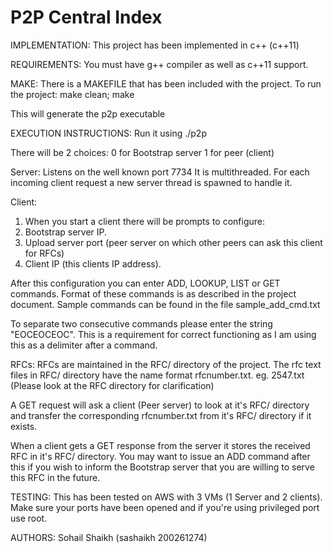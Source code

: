 # P2P Central Index

IMPLEMENTATION:
This project has been implemented in c++ (c++11)

REQUIREMENTS:
You must have g++ compiler as well as c++11 support.

MAKE:
There is a MAKEFILE that has been included with the project.
To run the project:
make clean; make

This will generate the p2p executable


EXECUTION INSTRUCTIONS:
Run it using ./p2p

There will be 2 choices:
0 for Bootstrap server
1 for peer (client)

Server:
Listens on the well known port 7734
It is multithreaded. 
For each incoming client request a new server thread is spawned to handle it.

Client:
1. When you start a client there will be prompts to configure:
2. Bootstrap server IP.
3. Upload server port (peer server on which other peers can ask this client for RFCs)
4. Client IP (this clients IP address).

After this configuration you can enter ADD, LOOKUP, LIST or GET commands.
Format of these commands is as described in the project document.
Sample commands can be found in the file sample_add_cmd.txt

To separate two consecutive commands please enter the string "EOCEOCEOC".
This is a requirement for correct functioning as I am using this as a delimiter after
a command.


RFCs:
RFCs are maintained in the RFC/ directory of the project.
The rfc text files in RFC/ directory have the name format rfcnumber.txt.
eg. 2547.txt
(Please look at the RFC directory for clarification)

A GET request will ask a client (Peer server) to look at it's RFC/ directory and transfer the 
corresponding rfcnumber.txt from it's RFC/ directory if it exists.

When a client gets a GET response from the server it stores the received RFC in it's 
RFC/ directory.
You may want to issue an ADD command after this if you wish to inform the Bootstrap server
that you are willing to serve this RFC in the future.

TESTING:
This has been tested on AWS with 3 VMs (1 Server and 2 clients).
Make sure your ports have been opened and if you're using privileged port use root.


AUTHORS:
Sohail Shaikh (sashaikh 200261274)
